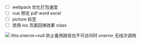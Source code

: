 - [ ] webpack 优化打包速度
- [ ] vue 预览 pdf word excel
- [ ] picture 标签
- [ ] 禁用 ios 页面回弹效果
      class

<img src="https://i.loli.net/2019/10/15/WodRKXnvyhQfS5c.pn" onerror="javascript:this.src='http://i.loli.net/2019/10/15/GZ5KaQO8JTXYHcd.jpg'" />
this.onerror=null 防止备用路径也不可访问时 onerror 无线次调用
<!-- <picture>
  <source srcset="https://i.loli.net/2019/10/15/WodRKXnvyhQfS5c.png">
</picture> -->
